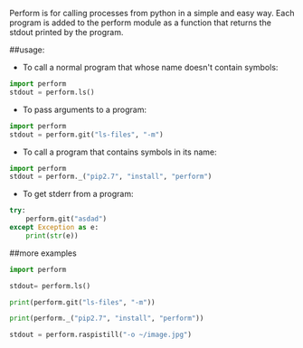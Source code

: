 Perform is for calling processes from python in a simple and easy way.  Each program is added to the perform module as a function that returns the stdout printed by the program.

##usage:
- To call a normal program that whose name doesn't contain symbols:

```python
import perform
stdout = perform.ls()
```

- To pass arguments to a program:

```python
import perform
stdout = perform.git("ls-files", "-m")
```

- To call a program that contains symbols in its name:

```python
import perform
stdout = perform._("pip2.7", "install", "perform")
```

- To get stderr from a program:
```python
try:
    perform.git("asdad")
except Exception as e:
    print(str(e))
```

##more examples

```python
import perform

stdout= perform.ls()

print(perform.git("ls-files", "-m"))

print(perform._("pip2.7", "install", "perform"))

stdout = perform.raspistill("-o ~/image.jpg")
```
